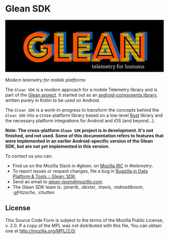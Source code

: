 # Glean SDK

![Glean logo](glean.jpeg)

_Modern telemetry for mobile platforms_

The `Glean SDK` is a modern approach for a mobile Telemetry library and is part of the [Glean project](https://docs.telemetry.mozilla.org/concepts/glean/glean.html).
It started out as an [android-components library](https://github.com/mozilla-mobile/android-components/tree/master/components/service/glean), written purely in Kotlin to be used on Android.

The `Glean SDK` is a work-in-progress to transform the concepts behind the `Glean SDK` into a cross-platform library based on a low-level [Rust](https://www.rust-lang.org/) library and the necessary platform integrations for Android and iOS (and beyond...).

**Note: The cross-platform `Glean SDK` project is in development. It's not finished, and not used. Some of this documentation refers to features that were implemented in an earlier Android-specific version of the Glean SDK, but are not yet implemented in this version.**

To contact us you can:
- Find us on the Mozilla Slack in *#glean*, on [Mozilla IRC](https://wiki.mozilla.org/IRC) in *#telemetry*.
- To report issues or request changes, file a bug in [Bugzilla in Data Platform & Tools :: Glean: SDK](https://bugzilla.mozilla.org/enter_bug.cgi?product=Data%20Platform%20and%20Tools&component=Glean%3A%20SDK).
- Send an email to *glean-team@mozilla.com*.
- The Glean SDK team is: *:janerik*, *:dexter*, *:travis*, *:mdroettboom*, *:gfritzsche*, *:chutten*

## License

This Source Code Form is subject to the terms of the Mozilla Public License, v. 2.0. If a copy of the MPL was not distributed with this file, You can obtain one at http://mozilla.org/MPL/2.0/


